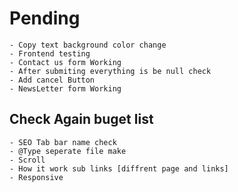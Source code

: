 # Pending

    - Copy text background color change
    - Frontend testing
    - Contact us form Working
    - After submiting everything is be null check
    - Add cancel Button
    - NewsLetter form Working

## Check Again buget list

    - SEO Tab bar name check
    - @Type seperate file make
    - Scroll
    - How it work sub links [diffrent page and links]
    - Responsive
